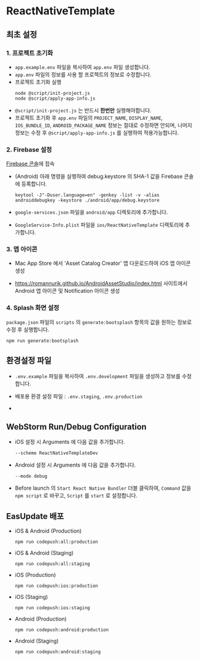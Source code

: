 # ReactNativeTemplate

## 최초 설정

### 1. 프로젝트 초기화

- ```app.example.env``` 파일을 복사하여 ```app.env``` 파일 생성합니다.
- ```app.env``` 파일의 정보를 사용 할 프로젝트의 정보로 수정합니다.
- 프로젝트 초기화 실행
  ```shell
  node @script/init-project.js
  node @script/apply-app-info.js
  ```
- ```@script/init-project.js``` 는 반드시 **한번만** 실행해야합니다. 
- 프로젝트 초기화 후 ```app.env``` 파일의 ```PROJECT_NAME```, ```DISPLAY_NAME```, ```IOS_BUNDLE_ID```, ```ANDROID_PACKAGE_NAME``` 정보는 절대로 수정하면 안되며, 나머지 정보는 수정 후 ```@script/apply-app-info.js``` 를 실행하여 적용가능합니다.

### 2. Firebase 설정

[Firebase 콘솔](https://console.firebase.google.com/)에 접속

- (Android) 아래 명령을 실행하여 debug.keystore 의 SHA-1 값을 Firebase 콘솔에 등록합니다.
  ```shell
  keytool -J"-Duser.language=en" -genkey -list -v -alias androiddebugkey -keystore ./android/app/debug.keystore
  ```

- ```google-services.json``` 파일을 ```android/app``` 디렉토리에 추가합니다.
- ```GoogleService-Info.plist``` 파일을 ```ios/ReactNativeTemplate``` 디렉토리에 추가합니다.

### 3. 앱 아이콘

- Mac App Store 에서 'Asset Catalog Creator' 앱 다운로드하여 iOS 앱 아이콘 생성

- https://romannurik.github.io/AndroidAssetStudio/index.html 사이트에서 Android 앱 아이콘 및 Notification 아이콘 생성

### 4. Splash 화면 설정

```package.json``` 파일의 ```scripts``` 의 ```generate:bootsplash``` 항목의 값을 원하는 정보로 수정 후 실행합니다.

```shell
npm run generate:bootsplash
```

## 환경설정 파일

- ```.env.example``` 파일을 복사하여 ```.env.development``` 파일을 생성하고 정보를 수정합니다.

- 배포용 환경 설정 파일 : ```.env.staging```, ```.env.production```
- 
## WebStorm Run/Debug Configuration
- iOS 설정 시 Arguments 에 다음 값을 추가합니다.
  ```
  --scheme ReactNativeTemplateDev
  ```
  
- Android 설정 시 Arguments 에 다음 값을 추가합니다.
  ```
  --mode debug
  ```

- Before launch 의 ```Start React Native Bundler``` 더블 클릭하여, ```Command``` 값을 ```npm script``` 로 바꾸고, ```Script``` 를 ```start``` 로 설정합니다.

## EasUpdate 배포
- iOS & Android (Production)
  ```shell
  npm run codepush:all:production
  ```

- iOS & Android (Staging)
  ```shell
  npm run codepush:all:staging
  ```

- iOS (Production)
  ```shell
  npm run codepush:ios:production
  ```

- iOS (Staging)
  ```shell
  npm run codepush:ios:staging
  ```

- Android (Production)
  ```shell
  npm run codepush:android:production
  ```

- Android (Staging)
  ```shell
  npm run codepush:android:staging
  ```
